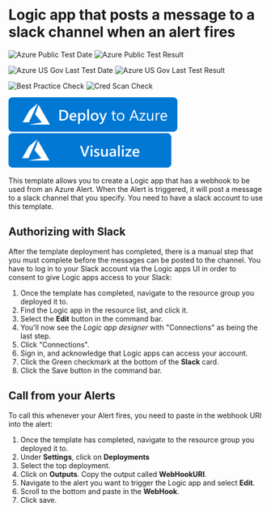 # Logic app that posts a message to a slack channel when an alert fires

![Azure Public Test Date](https://azurequickstartsservice.blob.core.windows.net/badges/201-alert-to-slack-with-logic-app/PublicLastTestDate.svg)
![Azure Public Test Result](https://azurequickstartsservice.blob.core.windows.net/badges/201-alert-to-slack-with-logic-app/PublicDeployment.svg)

![Azure US Gov Last Test Date](https://azurequickstartsservice.blob.core.windows.net/badges/201-alert-to-slack-with-logic-app/FairfaxLastTestDate.svg)
![Azure US Gov Last Test Result](https://azurequickstartsservice.blob.core.windows.net/badges/201-alert-to-slack-with-logic-app/FairfaxDeployment.svg)

![Best Practice Check](https://azurequickstartsservice.blob.core.windows.net/badges/201-alert-to-slack-with-logic-app/BestPracticeResult.svg)
![Cred Scan Check](https://azurequickstartsservice.blob.core.windows.net/badges/201-alert-to-slack-with-logic-app/CredScanResult.svg)

[![Deploy To Azure](https://raw.githubusercontent.com/Azure/azure-quickstart-templates/master/1-CONTRIBUTION-GUIDE/images/deploytoazure.svg?sanitize=true)](https://portal.azure.com/#create/Microsoft.Template/uri/https%3A%2F%2Fraw.githubusercontent.com%2FAzure%2Fazure-quickstart-templates%2Fmaster%2F201-alert-to-slack-with-logic-app%2Fazuredeploy.json)  [![Visualize](https://raw.githubusercontent.com/Azure/azure-quickstart-templates/master/1-CONTRIBUTION-GUIDE/images/visualizebutton.svg?sanitize=true)](http://armviz.io/#/?load=https%3A%2F%2Fraw.githubusercontent.com%2FAzure%2Fazure-quickstart-templates%2Fmaster%2F201-alert-to-slack-with-logic-app%2Fazuredeploy.json)

This template allows you to create a Logic app that has a webhook to be used from an Azure Alert. When the Alert is triggered, it will post a message to a slack channel that you specify. You need to have a slack account to use this template.

## Authorizing with Slack

After the template deployment has completed, there is a manual step that you must complete before the messages can be posted to the channel. You have to log in to your Slack account via the Logic apps UI in order to consent to give Logic apps access to your Slack:

1. Once the template has completed, navigate to the resource group you deployed it to.
2. Find the Logic app in the resource list, and click it.
3. Select the **Edit** button in the command bar.
4. You'll now see the *Logic app designer* with "Connections" as being the last step. 
5. Click "Connections". 
6. Sign in, and acknowledge that Logic apps can access your account. 
7. Click the Green checkmark at the bottom of the **Slack** card.
8. Click the Save button in the command bar.

## Call from your Alerts

To call this whenever your Alert fires, you need to paste in the webhook URI into the alert:

1. Once the template has completed, navigate to the resource group you deployed it to.
2. Under **Settings**, click on **Deployments**
3. Select the top deployment.
4. Click on **Outputs**. Copy the output called **WebHookURI**. 
5. Navigate to the alert you want to trigger the Logic app and select **Edit**.
6. Scroll to the bottom and paste in the **WebHook**. 
7. Click save.


